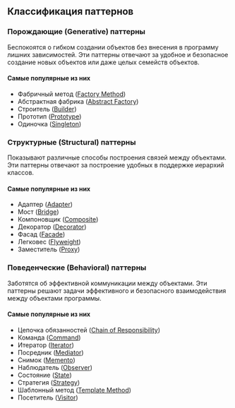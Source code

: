 ## Классификация паттернов

### Порождающие (Generative) паттерны 
Беспокоятся о гибком создании объектов без внесения в программу лишних зависимостей.
Эти паттерны отвечают за удобное и безопасное создание новых объектов или даже целых семейств объектов.
#### Самые популярные из них
+ Фабричный метод ([Factory Method](/src/Generative))
+ Абстрактная фабрика ([Abstract Factory](/src/Generative))
+ Строитель ([Builder](/src/Generative))
+ Прототип ([Prototype](/src/Generative))
+ Одиночка ([Singleton](/src/Generative/Singleton/SingletonDemo.java))
### Структурные (Structural) паттерны 
Показывают различные способы построения связей между объектами.
Эти паттерны отвечают за построение удобных в поддержке иерархий классов.
#### Самые популярные из них
+ Адаптер ([Adapter](/src/Structural/Adapter/AdapterDemo.java))
+ Мост ([Bridge](/src/Structural))
+ Компоновщик ([Composite](/src/Structural))
+ Декоратор ([Decorator](/src/Structural))
+ Фасад ([Facade](/src/Structural))
+ Легковес ([Flyweight](/src/Structural))
+ Заместитель ([Proxy](/src/Structural))
### Поведенческие (Behavioral) паттерны 
Заботятся об эффективной коммуникации между объектами. 
Эти паттерны решают задачи эффективного и безопасного взаимодействия между объектами программы.
#### Самые популярные из них
+ Цепочка обязанностей ([Chain of Responsibility](/src/Behavioral))
+ Команда ([Command](/src/Behavioral))
+ Итератор ([Iterator](/src/Behavioral))
+ Посредник ([Mediator](/src/Behavioral))
+ Снимок ([Memento](/src/Behavioral))
+ Наблюдатель ([Observer](/src/Behavioral))
+ Состояние ([State](/src/Behavioral))
+ Стратегия ([Strategy](/src/Behavioral))
+ Шаблонный метод ([Template Method](/src/Behavioral))
+ Посетитель ([Visitor](/src/Behavioral))

